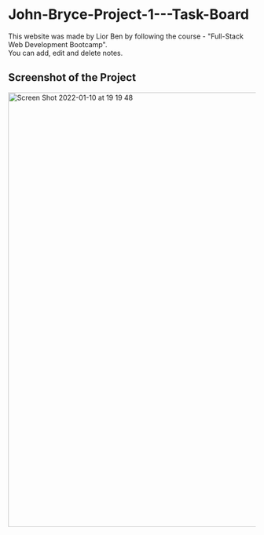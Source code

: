 # John-Bryce-Project-1---Task-Board

This website was made by Lior Ben by following the course - "Full-Stack Web Development Bootcamp". <br>
You can add, edit and delete notes. <br>


## Screenshot of the Project

<img width="885" alt="Screen Shot 2022-01-10 at 19 19 48" src="https://user-images.githubusercontent.com/81048007/148809915-156f3968-c50a-4cd5-aaf6-95e9adfd0cdc.png">
